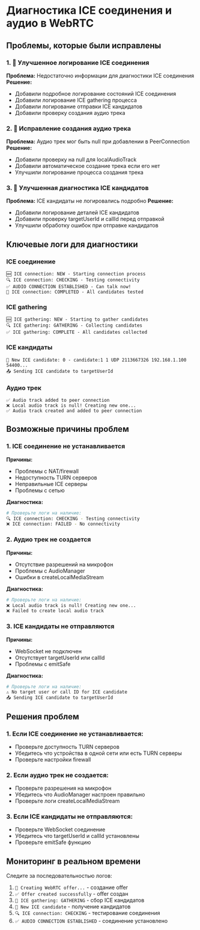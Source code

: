 # Диагностика ICE соединения и аудио в WebRTC

## Проблемы, которые были исправлены

### 1. 🔧 **Улучшенное логирование ICE соединения**
**Проблема:** Недостаточно информации для диагностики ICE соединения
**Решение:**
- Добавили подробное логирование состояний ICE соединения
- Добавили логирование ICE gathering процесса
- Добавили логирование отправки ICE кандидатов
- Добавили проверку создания аудио трека

### 2. 🎤 **Исправление создания аудио трека**
**Проблема:** Аудио трек мог быть null при добавлении в PeerConnection
**Решение:**
- Добавили проверку на null для localAudioTrack
- Добавили автоматическое создание трека если его нет
- Улучшили логирование процесса создания трека

### 3. 🧊 **Улучшенная диагностика ICE кандидатов**
**Проблема:** ICE кандидаты не логировались подробно
**Решение:**
- Добавили логирование деталей ICE кандидатов
- Добавили проверку targetUserId и callId перед отправкой
- Улучшили обработку ошибок при отправке кандидатов

## Ключевые логи для диагностики

### ICE соединение
```
🆕 ICE connection: NEW - Starting connection process
🔍 ICE connection: CHECKING - Testing connectivity
✅ AUDIO CONNECTION ESTABLISHED - Can talk now!
🎉 ICE connection: COMPLETED - All candidates tested
```

### ICE gathering
```
🆕 ICE gathering: NEW - Starting to gather candidates
🔍 ICE gathering: GATHERING - Collecting candidates
✅ ICE gathering: COMPLETE - All candidates collected
```

### ICE кандидаты
```
🧊 New ICE candidate: 0 - candidate:1 1 UDP 2113667326 192.168.1.100 54400...
📤 Sending ICE candidate to targetUserId
```

### Аудио трек
```
✅ Audio track added to peer connection
❌ Local audio track is null! Creating new one...
✅ Audio track created and added to peer connection
```

## Возможные причины проблем

### 1. **ICE соединение не устанавливается**
**Причины:**
- Проблемы с NAT/firewall
- Недоступность TURN серверов
- Неправильные ICE серверы
- Проблемы с сетью

**Диагностика:**
```bash
# Проверьте логи на наличие:
🔍 ICE connection: CHECKING - Testing connectivity
❌ ICE connection: FAILED - No connectivity
```

### 2. **Аудио трек не создается**
**Причины:**
- Отсутствие разрешений на микрофон
- Проблемы с AudioManager
- Ошибки в createLocalMediaStream

**Диагностика:**
```bash
# Проверьте логи на наличие:
❌ Local audio track is null! Creating new one...
❌ Failed to create local audio track
```

### 3. **ICE кандидаты не отправляются**
**Причины:**
- WebSocket не подключен
- Отсутствует targetUserId или callId
- Проблемы с emitSafe

**Диагностика:**
```bash
# Проверьте логи на наличие:
⚠️ No target user or call ID for ICE candidate
📤 Sending ICE candidate to targetUserId
```

## Решения проблем

### 1. **Если ICE соединение не устанавливается:**
- Проверьте доступность TURN серверов
- Убедитесь что устройства в одной сети или есть TURN серверы
- Проверьте настройки firewall

### 2. **Если аудио трек не создается:**
- Проверьте разрешения на микрофон
- Убедитесь что AudioManager настроен правильно
- Проверьте логи createLocalMediaStream

### 3. **Если ICE кандидаты не отправляются:**
- Проверьте WebSocket соединение
- Убедитесь что targetUserId и callId установлены
- Проверьте emitSafe функцию

## Мониторинг в реальном времени

Следите за последовательностью логов:
1. `🎯 Creating WebRTC offer...` - создание offer
2. `✅ Offer created successfully` - offer создан
3. `🧊 ICE gathering: GATHERING` - сбор ICE кандидатов
4. `🧊 New ICE candidate` - получение кандидатов
5. `🔍 ICE connection: CHECKING` - тестирование соединения
6. `✅ AUDIO CONNECTION ESTABLISHED` - соединение установлено
